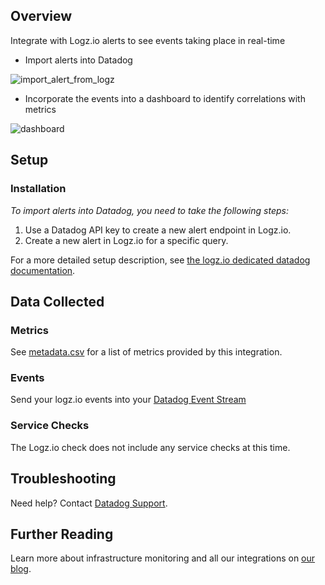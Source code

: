 ## Overview

Integrate with Logz.io alerts to see events taking place in real-time

*   Import alerts into Datadog

![import_alert_from_logz](https://raw.githubusercontent.com/DataDog/integrations-extras/master/logzio/images/import_alert_from_logz.jpg)

*   Incorporate the events into a dashboard to identify correlations with metrics

![dashboard](https://raw.githubusercontent.com/DataDog/integrations-extras/master/logzio/images/dashboard.png)

## Setup

### Installation

_To import alerts into Datadog, you need to take the following steps:_

1.  Use a Datadog API key to create a new alert endpoint in Logz.io.
2.  Create a new alert in Logz.io for a specific query.

For a more detailed setup description, see [the logz.io dedicated datadog documentation](http://logz.io/blog/log-correlation-datadog/).

## Data Collected
### Metrics
See [metadata.csv](https://github.com/DataDog/integrations-extras/blob/master/logzio/metadata.csv) for a list of metrics provided by this integration.

### Events
Send your logz.io events into your [Datadog Event Stream](https://docs.datadoghq.com/graphing/event_stream/)

### Service Checks
The Logz.io check does not include any service checks at this time.

## Troubleshooting
Need help? Contact [Datadog Support](http://docs.datadoghq.com/help/).

## Further Reading

Learn more about infrastructure monitoring and all our integrations on [our blog](https://www.datadoghq.com/blog/).
